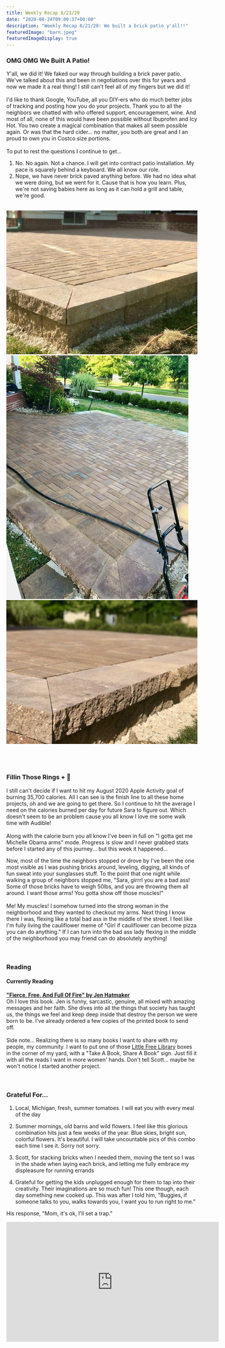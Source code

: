 ```yaml
---
title: Weekly Recap 8/21/20
date: "2020-08-24T09:00:37+00:00"
description: "Weekly Recap 8/21/20: We built a brick patio y'all!!"
featuredImage: "barn.jpeg"
featuredImageDisplay: true
---
```


### OMG OMG We Built A Patio!

Y'all, we did it! We faked our way through building a brick paver patio. We've talked about this and been in negotiations over this for years and now we made it a real thing! I still can't feel all of my fingers but we did it! 
<br/>
<br/>
I'd like to thank Google, YouTube, all you DIY-ers who do much better jobs of tracking and posting how you do your projects. Thank you to all the neighbors we chatted with who offered support, encouragement, wine. And most of all, none of this would have been possible without Ibuprofen and Icy Hot. You two create a magical combination that makes all seem possible again. Or was that the hard cider... no matter, you both are great and I an proud to own you in Costco size portions.
<br/>
<br/>
To put to rest the questions I continue to get... 
1. No. No again. Not a chance. I will get into contract patio installation. My pace is squarely behind a keyboard. We all know our role. 
2. Nope, we have never brick paved anything before. We had no idea what we were doing, but we went for it. Cause that is how you learn. Plus, we're not saving babies here as long as it can hold a grill and table, we're good. 
   
<br />
<div id="photos">
  <img src='./patio-corner.jpeg' alt='Patio corner'/>
  <img src='./patio-sanded.jpeg' alt='Patio sanded and wet down' />
  <img src='./patio-top.jpeg' alt='Patio top' />
</div>
<br/>
<br/>
<br/>

### Fillin Those Rings + 💪

I still can't decide if I want to hit my August 2020 Apple Activity goal of burning 35,700 calories. All I can see is the finish line to all these home projects, oh and we are going to get there. So I continue to hit the average I need on the calories burned per day for future Sara to figure out. Which doesn't seem to be an problem cause you all know I love me some walk time with Audible!
<br/>
<br/>
Along with the calorie burn you all know I've been in full on "I gotta get me Michelle Obama arms" mode. Progress is slow and I never grabbed stats before I started any of this journey... but this week it happened...

Now, most of the time the neighbors stopped or drove by I've been the one most visible as I was pushing bricks around, leveling, digging, all kinds of fun sweat into your sunglasses stuff. To the point that one night while walking a group of neighbors stopped me, "Sara, girrrl you are a bad ass! Some of those bricks have to weigh 50lbs, and you are throwing them all around. I want those arms! You gotta show off those muscles!"
<br/>
<br/>
Me! My muscles! I somehow turned into the strong woman in the neighborhood and they wanted to checkout my arms. Next thing I know there I was, flexing like a total bad ass in the middle of the street. I feel like I'm fully living the cauliflower meme of "Girl if cauliflower can become pizza you can do anything." If I can turn into the bad ass lady flexing in the middle of the neighborhood you may friend can do absolutely anything!
<br/>
<br/>
<br/>

### Reading

#### Currently Reading

<a href="https://jenhatmaker.com/books/fierce-free-and-full-of-fire/" target="_blank" rel="noopener">**"Fierce, Free, And Full Of Fire" by Jen Hatmaker**</a><br/>Oh I love this book. Jen is funny, sarcastic, genuine, all mixed with amazing messages and her faith. She dives into all the things that society has taught us, the things we feel and keep deep inside that destroy the person we were born to be. I've already ordered a few copies of the printed book to send off.
<br/>
<br/>
Side note... Realizing there is so many books I want to share with my people, my community. I want to put one of those <a href="https://littlefreelibrary.org/" target="_blank" rel="noopener">Little Free Library</a> boxes in the corner of my yard, with a "Take A Book, Share A Book" sign. Just fill it with all the reads I want in more women' hands. Don't tell Scott... maybe he won't notice I started another project. 
<br />
<br />
<br />


### Grateful For...

1. Local, Michigan, fresh, summer tomatoes. I will eat you with every meal of the day

2. Summer mornings, old barns and wild flowers. I feel like this glorious combination hits just a few weeks of the year. Blue skies, bright sun, colorful flowers. It's beautiful. I will take uncountable pics of this combo each time I see it. Sorry not sorry. 

3. Scott, for stacking bricks when I needed them, moving the tent so I was in the shade when laying each brick, and letting me fully embrace my displeasure for running errands

4. Grateful for getting the kids unplugged enough for them to tap into their creativity. Their imaginations are so much fun! This one though, each day something new cooked up. This was after I told him, "Buggies, if someone talks to you, walks towards you, I want you to run right to me."

His response, "Mom, it's ok, I'll set a trap."

<iframe width="560" height="315" src="https://www.youtube.com/embed/00BhxNw7LvY" frameborder="0" allow="accelerometer; autoplay; encrypted-media; gyroscope; picture-in-picture" allowfullscreen></iframe>
<br />
<br />
<br />

